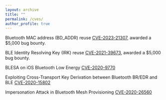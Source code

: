 ```yaml
---
layout: archive
title: ""
permalink: /cves/
author_profile: true
---
```

Bluetooth MAC address (BD_ADDR) reuse [CVE-2023-21307](https://source.android.com/docs/security/bulletin/android-14), awarded a $5,000 bug bounty.

BLE Identity Resolving Key (IRK) reuse [CVE-2021-39673](https://source.android.com/docs/security/bulletin/2022-10-01), awarded a $5,000 bug bounty.

BLESA on iOS Bluetooth Low Energy [CVE-2020-9770](https://support.apple.com/en-us/HT211102)

Exploiting Cross-Transport Key Derivation between Bluetooth BR/EDR and BLE [CVE-2020-15802](https://www.bluetooth.com/learn-about-bluetooth/bluetooth-technology/bluetooth-security/blurtooth/)

Impersonation Attack in Bluetooth Mesh Provisioning [CVE-2020-26560](https://www.bluetooth.com/learn-about-bluetooth/key-attributes/bluetooth-security/impersonation-mesh/)
